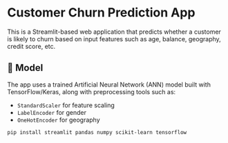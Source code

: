 # Customer Churn Prediction App

This is a Streamlit-based web application that predicts whether a customer is likely to churn based on input features such as age, balance, geography, credit score, etc.

## 🧠 Model

The app uses a trained Artificial Neural Network (ANN) model built with TensorFlow/Keras, along with preprocessing tools such as:
- `StandardScaler` for feature scaling
- `LabelEncoder` for gender
- `OneHotEncoder` for geography


```bash
pip install streamlit pandas numpy scikit-learn tensorflow
